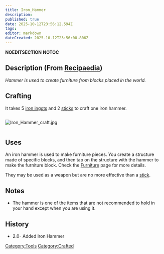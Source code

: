 ```yaml
---
title: Iron_Hammer
description: 
published: true
date: 2025-10-12T23:56:12.594Z
tags: 
editor: markdown
dateCreated: 2025-10-12T23:56:08.806Z
---
```


__NOEDITSECTION__ __NOTOC__

## Description (From [Recipaedia](Recipaedia "wikilink"))

*Hammer is used to create furniture from blocks placed in the world.*

## Crafting

It takes 5 [iron ingots](Iron_Ingot "wikilink") and 2
[sticks](Stick "wikilink") to craft one iron hammer.

<div style="overflow: hidden">

![Iron_Hammer_craft.jpg](Iron_Hammer_craft.jpg
"Iron_Hammer_craft.jpg")

</div>

## Uses

An iron hammer is used to make furniture pieces. You create a structure
made of specific blocks, and then tap on the structure with the hammer
to make the furniture block. Check the [Furniture](Furniture "wikilink")
page for more details.

They may be used as a weapon but are no more effective than a
[stick](stick "wikilink").

## Notes

  - The hammer is one of the items that are not recommended to hold in
    your hand except when you are using it.

## History

  - 2.0- Added Iron Hammer

[Category:Tools](Category:Tools "wikilink")
[Category:Crafted](Category:Crafted "wikilink")